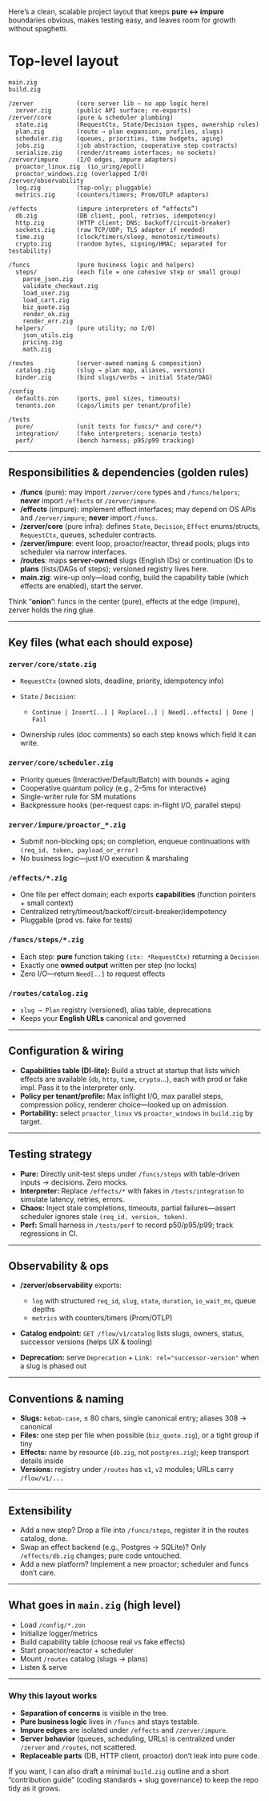 Here’s a clean, scalable project layout that keeps **pure ↔ impure** boundaries obvious, makes testing easy, and leaves room for growth without spaghetti.

# Top-level layout

```
main.zig
build.zig

/zerver            (core server lib — no app logic here)
  zerver.zig       (public API surface; re-exports)
/zerver/core       (pure & scheduler plumbing)
  state.zig        (RequestCtx, State/Decision types, ownership rules)
  plan.zig         (route → plan expansion, profiles, slugs)
  scheduler.zig    (queues, priorities, time budgets, aging)
  jobs.zig         (job abstraction, cooperative step contracts)
  serialize.zig    (render/streams interfaces; no sockets)
/zerver/impure     (I/O edges, impure adapters)
  proactor_linux.zig  (io_uring/epoll)
  proactor_windows.zig (overlapped I/O)
/zerver/observability
  log.zig          (tap-only; pluggable)
  metrics.zig      (counters/timers; Prom/OTLP adapters)

/effects           (impure interpreters of “effects”)
  db.zig           (DB client, pool, retries, idempotency)
  http.zig         (HTTP client; DNS; backoff/circuit-breaker)
  sockets.zig      (raw TCP/UDP; TLS adapter if needed)
  time.zig         (clock/timers/sleep, monotonic/timeouts)
  crypto.zig       (random bytes, signing/HMAC; separated for testability)

/funcs             (pure business logic and helpers)
  steps/           (each file = one cohesive step or small group)
    parse_json.zig
    validate_checkout.zig
    load_user.zig
    load_cart.zig
    biz_quote.zig
    render_ok.zig
    render_err.zig
  helpers/         (pure utility; no I/O)
    json_utils.zig
    pricing.zig
    math.zig

/routes            (server-owned naming & composition)
  catalog.zig      (slug → plan map, aliases, versions)
  binder.zig       (bind slugs/verbs → initial State/DAG)

/config
  defaults.zon     (ports, pool sizes, timeouts)
  tenants.zon      (caps/limits per tenant/profile)

/tests
  pure/            (unit tests for funcs/* and core/*)
  integration/     (fake interpreters; scenario tests)
  perf/            (bench harness; p95/p99 tracking)
```

---

## Responsibilities & dependencies (golden rules)

* **/funcs** (pure): may import `/zerver/core` types and `/funcs/helpers`; **never** import `/effects` or `/zerver/impure`.
* **/effects** (impure): implement effect interfaces; may depend on OS APIs and `/zerver/impure`; **never** import `/funcs`.
* **/zerver/core** (pure infra): defines `State`, `Decision`, `Effect` enums/structs, `RequestCtx`, queues, scheduler contracts.
* **/zerver/impure**: event loop, proactor/reactor, thread pools; plugs into scheduler via narrow interfaces.
* **/routes**: maps **server-owned** slugs (English IDs) or continuation IDs to **plans** (lists/DAGs of steps); versioned registry lives here.
* **main.zig**: wire-up only—load config, build the capability table (which effects are enabled), start the server.

Think “**onion**”: funcs in the center (pure), effects at the edge (impure), zerver holds the ring glue.

---

## Key files (what each should expose)

### `zerver/core/state.zig`

* `RequestCtx` (owned slots, deadline, priority, idempotency info)
* `State` / `Decision`:

  * `Continue | Insert[..] | Replace[..] | Need[..effects] | Done | Fail`
* Ownership rules (doc comments) so each step knows which field it can write.

### `zerver/core/scheduler.zig`

* Priority queues (Interactive/Default/Batch) with bounds + aging
* Cooperative quantum policy (e.g., 2–5ms for interactive)
* Single-writer rule for SM mutations
* Backpressure hooks (per-request caps: in-flight I/O, parallel steps)

### `zerver/impure/proactor_*.zig`

* Submit non-blocking ops; on completion, enqueue continuations with `(req_id, token, payload_or_error)`
* No business logic—just I/O execution & marshaling

### `/effects/*.zig`

* One file per effect domain; each exports **capabilities** (function pointers + small context)
* Centralized retry/timeout/backoff/circuit-breaker/idempotency
* Pluggable (prod vs. fake for tests)

### `/funcs/steps/*.zig`

* Each step: **pure** function taking `(ctx: *RequestCtx)` returning a `Decision`
* Exactly one **owned output** written per step (no locks)
* Zero I/O—return `Need[..]` to request effects

### `/routes/catalog.zig`

* `slug → Plan` registry (versioned), alias table, deprecations
* Keeps your **English URLs** canonical and governed

---

## Configuration & wiring

* **Capabilities table (DI-lite):** Build a struct at startup that lists which effects are available (`db`, `http`, `time`, `crypto`…), each with prod or fake impl. Pass it to the interpreter only.
* **Policy per tenant/profile:** Max inflight I/O, max parallel steps, compression policy, renderer choice—looked up on admission.
* **Portability:** select `proactor_linux` vs `proactor_windows` in `build.zig` by target.

---

## Testing strategy

* **Pure:** Directly unit-test steps under `/funcs/steps` with table-driven inputs → decisions. Zero mocks.
* **Interpreter:** Replace `/effects/*` with fakes in `/tests/integration` to simulate latency, retries, errors.
* **Chaos:** Inject stale completions, timeouts, partial failures—assert scheduler ignores stale `(req_id, version, token)`.
* **Perf:** Small harness in `/tests/perf` to record p50/p95/p99; track regressions in CI.

---

## Observability & ops

* **/zerver/observability** exports:

  * `log` with structured `req_id`, `slug`, `state`, `duration`, `io_wait_ms`, queue depths
  * `metrics` with counters/timers (Prom/OTLP)
* **Catalog endpoint:** `GET /flow/v1/catalog` lists slugs, owners, status, successor versions (helps UX & tooling)
* **Deprecation:** serve `Deprecation` + `Link: rel="successor-version"` when a slug is phased out

---

## Conventions & naming

* **Slugs:** `kebab-case`, ≤ 80 chars, single canonical entry; aliases 308 → canonical
* **Files:** one step per file when possible (`biz_quote.zig`), or a tight group if tiny
* **Effects:** name by resource (`db.zig`, not `postgres.zig`); keep transport details inside
* **Versions:** registry under `/routes` has `v1`, `v2` modules; URLs carry `/flow/v1/...`

---

## Extensibility

* Add a new step? Drop a file into `/funcs/steps`, register it in the routes catalog, done.
* Swap an effect backend (e.g., Postgres → SQLite)? Only `/effects/db.zig` changes; pure code untouched.
* Add a new platform? Implement a new proactor; scheduler and funcs don’t care.

---

## What goes in `main.zig` (high level)

* Load `/config/*.zon`
* Initialize logger/metrics
* Build capability table (choose real vs fake effects)
* Start proactor/reactor + scheduler
* Mount `/routes` catalog (slugs → plans)
* Listen & serve

---

### Why this layout works

* **Separation of concerns** is visible in the tree.
* **Pure business logic** lives in `/funcs` and stays testable.
* **Impure edges** are isolated under `/effects` and `/zerver/impure`.
* **Server behavior** (queues, scheduling, URLs) is centralized under `/zerver` and `/routes`, not scattered.
* **Replaceable parts** (DB, HTTP client, proactor) don’t leak into pure code.

If you want, I can also draft a minimal `build.zig` outline and a short “contribution guide” (coding standards + slug governance) to keep the repo tidy as it grows.

